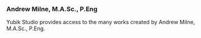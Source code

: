 ### Andrew Milne, M.A.Sc., P.Eng

Yubik Studio provides access to the many works created by Andrew Milne, M.A.Sc., P.Eng.





